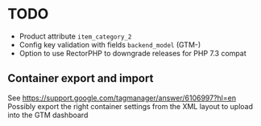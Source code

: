 # TODO
- Product attribute `item_category_2`
- Config key validation with fields `backend_model` (GTM-)
- Option to use RectorPHP to downgrade releases for PHP 7.3 compat

## Container export and import
See https://support.google.com/tagmanager/answer/6106997?hl=en
Possibly export the right container settings from the XML layout to upload into the GTM dashboard
